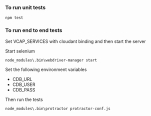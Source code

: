 ### To run unit tests

```
npm test
```

###  To run end to end tests


Set VCAP_SERVICES with cloudant binding and then start the server

Start selenium 
```
node_modules\.bin\webdriver-manager start
```

Set the following environment variables
 - CDB_URL
 - CDB_USER
 - CDB_PASS

Then run the tests

``` 
node_modules\.bin\protractor protractor-conf.js
```